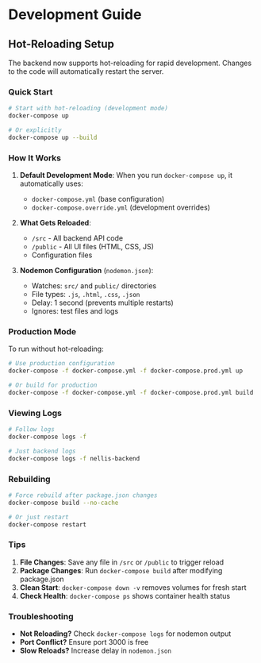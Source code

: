 # Development Guide

## Hot-Reloading Setup

The backend now supports hot-reloading for rapid development. Changes to the code will automatically restart the server.

### Quick Start

```bash
# Start with hot-reloading (development mode)
docker-compose up

# Or explicitly
docker-compose up --build
```

### How It Works

1. **Default Development Mode**: When you run `docker-compose up`, it automatically uses:
   - `docker-compose.yml` (base configuration)
   - `docker-compose.override.yml` (development overrides)

2. **What Gets Reloaded**:
   - `/src` - All backend API code
   - `/public` - All UI files (HTML, CSS, JS)
   - Configuration files

3. **Nodemon Configuration** (`nodemon.json`):
   - Watches: `src/` and `public/` directories
   - File types: `.js`, `.html`, `.css`, `.json`
   - Delay: 1 second (prevents multiple restarts)
   - Ignores: test files and logs

### Production Mode

To run without hot-reloading:

```bash
# Use production configuration
docker-compose -f docker-compose.yml -f docker-compose.prod.yml up

# Or build for production
docker-compose -f docker-compose.yml -f docker-compose.prod.yml build
```

### Viewing Logs

```bash
# Follow logs
docker-compose logs -f

# Just backend logs
docker-compose logs -f nellis-backend
```

### Rebuilding

```bash
# Force rebuild after package.json changes
docker-compose build --no-cache

# Or just restart
docker-compose restart
```

### Tips

1. **File Changes**: Save any file in `/src` or `/public` to trigger reload
2. **Package Changes**: Run `docker-compose build` after modifying package.json
3. **Clean Start**: `docker-compose down -v` removes volumes for fresh start
4. **Check Health**: `docker-compose ps` shows container health status

### Troubleshooting

- **Not Reloading?** Check `docker-compose logs` for nodemon output
- **Port Conflict?** Ensure port 3000 is free
- **Slow Reloads?** Increase delay in `nodemon.json`